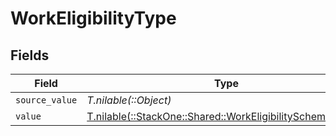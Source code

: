 # WorkEligibilityType


## Fields

| Field                                                                                                            | Type                                                                                                             | Required                                                                                                         | Description                                                                                                      |
| ---------------------------------------------------------------------------------------------------------------- | ---------------------------------------------------------------------------------------------------------------- | ---------------------------------------------------------------------------------------------------------------- | ---------------------------------------------------------------------------------------------------------------- |
| `source_value`                                                                                                   | *T.nilable(::Object)*                                                                                            | :heavy_minus_sign:                                                                                               | N/A                                                                                                              |
| `value`                                                                                                          | [T.nilable(::StackOne::Shared::WorkEligibilitySchemasValue)](../../models/shared/workeligibilityschemasvalue.md) | :heavy_minus_sign:                                                                                               | N/A                                                                                                              |